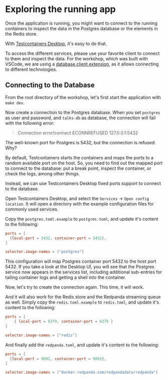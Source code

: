 # Exploring the running app

Once the application is running, you might want to connect to the running containers to inspect the data in the Postgres database or the elements in the Redis store.

With [Testcontainers Desktop](https://www.testcontainers.com/desktop), it's easy to do that.

To access the different services, please use your favorite client to connect to them and inspect the data. For the workshop, which was built with VSCode, we are using a [database client extension](https://doc.database-client.com/#/), as it allows connecting to different technologies.

## Connecting to the Database

From the root directory of the workshop, let's first start the application with `make dev`.

Now create a connection to the Postgres database. When you set `postgres` as user and password, and `talks-db` as database, the connection will fail with the following error:

> Connection error!connect ECONNREFUSED 127.0.0.1:5432

The well-known port for Postgres is 5432, but the connection is refused. Why?

By default, Testcontainers starts the containers and maps the ports to a random available port on the host. So, you need to find out the mapped port to connect to the database: put a break point, inspect the container, or check the logs, among other things.

Instead, we can use Testcontainers Desktop fixed ports support to connect to the database.

Open Testcontainers Desktop, and select the `Services` -> `Open config location`.
It will open a directory with the example configuration files for commonly used services.

Copy the `postgres.toml.example` to `postgres.toml`, and update it's content to the following:

```toml
ports = [
  {local-port = 5432, container-port = 5432},
]

selector.image-names = ["postgres"]
```

This configuration will map Postgres container port 5432 to the host port 5432. If you take a look at the Desktop UI, you will see that the Postgres service now appears in the services list, including additional sub-entries for tailing container logs and getting a shell into the container.

Now, let's try to create the connection again. This time, it will work.

And it will also work for the Redis store and the Redpanda streaming queue as well. Simply copy the `redis.toml.example` to `redis.toml`, and update it's content to the following:

```toml
ports = [
    { local-port = 6379, container-port = 6379 }
]

selector.image-names = ["redis"]
```

And finally add the `redpanda.toml`, and update it's content to the following:

```toml
ports = [
  {local-port = 9092, container-port = 9093},
]

selector.image-names = ["docker.redpanda.com/redpandadata/redpanda"]
```
